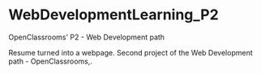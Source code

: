 # WebDevelopmentLearning_P2
OpenClassrooms' P2 - Web Development path

Resume turned into a webpage. 
Second project of the Web Development path - OpenClassrooms,.
